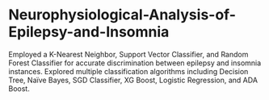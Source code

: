 # Neurophysiological-Analysis-of-Epilepsy-and-Insomnia
Employed a K-Nearest Neighbor, Support Vector Classifier, and Random Forest Classifier for accurate discrimination between epilepsy and insomnia instances. Explored multiple classification algorithms including Decision Tree, Naïve Bayes, SGD Classifier, XG Boost, Logistic Regression, and ADA Boost.
